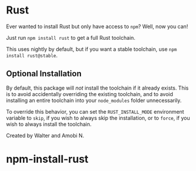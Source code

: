 # Rust

Ever wanted to install Rust but only have access to `npm`? Well, now you can!

Just run `npm install rust` to get a full Rust toolchain.

This uses nightly by default, but if you want a stable toolchain, use `npm install rust@stable`.

## Optional Installation

By default, this package will *not* install the toolchain if it already exists. This is to avoid
accidentally overriding the existing toolchain, and to avoid installing an entire toolchain into your
`node_modules` folder unnecessarily.

To override this behavior, you can set the `RUST_INSTALL_MODE` environment variable to `skip`, if you wish 
to always skip the installation, or to `force`, if you wish to always install the toolchain.

Created by Walter and Amobi N.
# npm-install-rust
